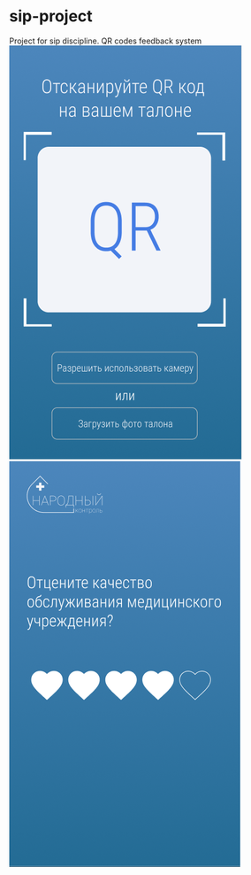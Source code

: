 # sip-project
Project for sip discipline. QR codes feedback system
![alt tag](https://github.com/NeuralNous/sip-project/blob/main/Снимок2.PNG?raw=true)
![alt tag](https://github.com/NeuralNous/sip-project/blob/main/Снимок3.PNG?raw=true)
